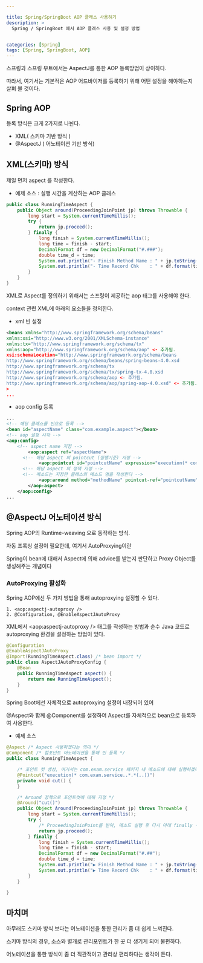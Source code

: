 ```yaml
---

title: Spring/SpringBoot AOP 클래스 사용하기
description: >
  Spring / SpringBoot 에서 AOP 클래스 사용 및 설정 방법


categories: [Spring]
tags: [Spring, SpringBoot, AOP]
---
```




스프링과 스프링 부트에서는 AspectJ를 통한 AOP 등록방법이 상이하다.

따라서, 여기서는 기본적은 AOP 어드바이저를 등록하기 위해 어떤 설정을 해야하는지 살펴 볼 것이다.

## Spring AOP

등록 방식은 크게 2가지로 나뉜다.

- XML( 스키마 기반 방식 )
- @AspectJ ( 어노테이션 기반 방식)

## XML(스키마) 방식

제일 먼저 aspect 를 작성한다.

- 예제 소스 : 실행 시간을 계산하는 AOP 클래스

```java
public class RunningTimeAspect {
	public Object around(ProceedingJoinPoint jp) throws Throwable {
		long start = System.currentTimeMillis();
		try {
			return jp.proceed();
		} finally {
			long finish = System.currentTimeMillis();
			long time = finish - start;
			DecimalFormat df = new DecimalFormat("#.###");
			double time_d = time;
			System.out.println("- Finish Method Name : " + jp.toString() + " ◀");
			System.out.println("- Time Record Chk    : " + df.format(time_d / 1000) + " 초 ◀");
		}
	}
}
```

XML로 Aspect를 정의하기 위해서는 스프링이 제공하는 aop 태그를 사용해야 한다.

context 관련 XML에 아래의 요소들을 정의한다.

- xml 빈 설정

```xml
<beans xmlns="http://www.springframework.org/schema/beans"
xmlns:xsi="http://www.w3.org/2001/XMLSchema-instance" 
xmlns:tx="http://www.springframework.org/schema/tx"
xmlns:aop="http://www.springframework.org/schema/aop" <- 추가됨.
xsi:schemaLocation="http://www.springframework.org/schema/beans
http://www.springframework.org/schema/beans/spring-beans-4.0.xsd
http://www.springframework.org/schema/tx 
http://www.springframework.org/schema/tx/spring-tx-4.0.xsd
http://www.springframework.org/schema/aop <- 추가됨.
http://www.springframework.org/schema/aop/spring-aop-4.0.xsd" <- 추가됨.
>
...
```

- aop config 등록

```xml
...
<!-- 해당 클래스를 빈으로 등록 -->
<bean id="aspectName" class="com.example.aspect"></bean>
<!-- aop 설정 시작 -->
<aop:config>
    <!-- aspect name 지정 -->
		<aop:aspect ref="aspectName">
      <!-- 해당 aspect 의 pointcut (실행기준) 지정 -->
			<aop:pointcut id="pointcutName" expression="execution(* com.example..*Service.*(..))" />
      <!-- 해당 aspect 의 정책 지정 -->
      <!-- 메소드는 지정한 클래스의 메소드 명을 작성한다 -->
			<aop:around method="methodName" pointcut-ref="pointcutName" />
		</aop:aspect>
	</aop:config>
...
```


## @AspectJ 어노테이션 방식

Spring AOP의 Runtime-weaving 으로 동작하는 방식.

자동 프록싱 설정이 필요한데, 여기서 AutoProxying이란 

Spring이 bean에 대해서 Aspect에 의해 advice를 받는지 판단하고 Proxy Object를 생성해주는 개념이다

### AutoProxying 활성화

Spring AOP에선 두 가지 방법을 통해 autoproxying 설정할 수 있다.

```
1. <aop:aspectj-autoproxy />
2. @Configuration, @EnableAspectJAutoProxy
```

XML에서 <aop:aspectj-autoproxy /> 태그를 작성하는 방법과 순수 Java 코드로 autoproxying 환경을 설정하는 방법이 있다.

```java
@Configuration
@EnableAspectJAutoProxy
@Import(RunningTimeAspect.class) /* bean import */
public class AspectJAutoProxyConfig {
    @Bean
    public RunningTimeAspect aspect() {
        return new RunningTimeAspect();
    }
}
```

Spring Boot에선 자체적으로 autoproxying 설정이 내장되어 있어

 @Aspect와 함께 @Component를 설정하여 Aspect를 자체적으로 bean으로 등록하여 사용한다.


- 예제 소스

```java
@Aspect /* Aspect 사용하겠다는 의미 */
@Component /* 컴포넌트 어노테이션을 통해 빈 등록 */
public class RunningTimeAspect {

    /* 포인트 컷 생성, 여기서는 com.exam.service 패키지 내 메소드에 대해 실행하겠다는 의미 */
    @Pointcut("execution(* com.exam.service..*.*(..))")
    private void cut() {
    }

    /* Around 정책으로 포인트컷에 대해 지정 */
    @Around("cut()")
    public Object Around(ProceedingJoinPoint jp) throws Throwable {
        long start = System.currentTimeMillis();
        try {
            /* ProceedingJoinPoint를 받아, 메소드 실행 후 다시 아래 finally 구문으로 복귀 */
            return jp.proceed();
        } finally {
            long finish = System.currentTimeMillis();
            long time = finish - start;
            DecimalFormat df = new DecimalFormat("#.##");
            double time_d = time;
            System.out.println("▶ Finish Method Name : " + jp.toString() + " ◀");
            System.out.println("▶ Time Record Chk    : " + df.format(time_d / 1000) + " 초 ◀");
        }
    }

}
```

## 마치며

아무래도 스키마 방식 보다는 어노테이션을 통한 관리가 좀 더 쉽게 느껴진다.

스키마 방식의 경우, 소스와 별개로 관리포인트가 한 곳 더 생기게 되어 불편하다.

어노테이션을 통한 방식이 좀 더 직관적이고 관리상 편리하다는 생각이 든다.